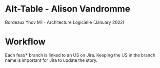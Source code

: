# Alt-Table - Alison Vandromme

Bordeaux Ynov M1 - Architecture Logicielle (January 2022)

# Workflow

Each feat/* branch is linked to an US on Jira. Keeping the US in the branch name is important for Jira to update the story. 

